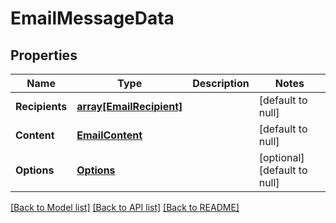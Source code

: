 # EmailMessageData

## Properties
Name | Type | Description | Notes
------------ | ------------- | ------------- | -------------
**Recipients** | [**array[EmailRecipient]**](EmailRecipient.md) |  | [default to null]
**Content** | [**EmailContent**](EmailContent.md) |  | [default to null]
**Options** | [**Options**](Options.md) |  | [optional] [default to null]

[[Back to Model list]](../README.md#documentation-for-models) [[Back to API list]](../README.md#documentation-for-api-endpoints) [[Back to README]](../README.md)


